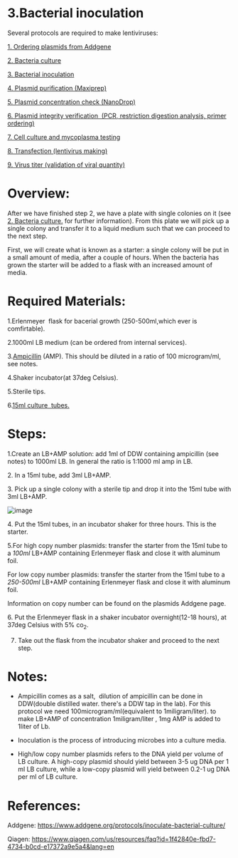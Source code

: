   3.Bacterial inoculation
====================================

Several protocols are required to make lentiviruses:

[1.  Ordering plasmids from Addgene](https://github.com/NeuralSyntaxLab/lab-handbook/blob/main/Chemichals%2C%20Solutions%2C%20Dlutions%2C%20and%20Reagents/lentivirus%20production%20protocols/1.Ordering%20plasmids%20from%20Addgene.md)
    
[2.  Bacteria culture](https://github.com/NeuralSyntaxLab/lab-handbook/blob/main/Chemichals%2C%20Solutions%2C%20Dlutions%2C%20and%20Reagents/lentivirus%20production%20protocols/2.Bacteria%20culture.md)

[3.  Bacterial inoculation](https://github.com/NeuralSyntaxLab/lab-handbook/blob/main/Chemichals%2C%20Solutions%2C%20Dlutions%2C%20and%20Reagents/lentivirus%20production%20protocols/3.Bacterial%20inoculation.md)
    
[4.  Plasmid purification (Maxiprep)](https://github.com/NeuralSyntaxLab/lab-handbook/blob/main/Chemichals%2C%20Solutions%2C%20Dlutions%2C%20and%20Reagents/lentivirus%20production%20protocols/4.%20Plasmid%20purification.md)
    
[5.  Plasmid concentration check (NanoDrop)](https://github.com/NeuralSyntaxLab/lab-handbook/blob/main/Chemichals,%20Solutions,%20Dlutions,%20and%20Reagents/lentivirus%20production%20protocols/5.%20Plasmid%20concentration%20check.md)
    
[6.  Plasmid integrity verification  (PCR, restriction digestion analysis, primer ordering)](https://github.com/NeuralSyntaxLab/lab-handbook/blob/main/Chemichals%2C%20Solutions%2C%20Dlutions%2C%20and%20Reagents/lentivirus%20production%20protocols/6.Plasmid%20integrity%20verification(sequencing).md)
    
[7.  Cell culture and mycoplasma testing](https://github.com/NeuralSyntaxLab/lab-handbook/blob/main/Chemichals%2C%20Solutions%2C%20Dlutions%2C%20and%20Reagents/lentivirus%20production%20protocols/7.HEK%20293T%20cells%20split%20and%20maintenance.md)
    
[8. Transfection (lentivirus making)](https://github.com/NeuralSyntaxLab/lab-handbook/blob/main/Chemichals%2C%20Solutions%2C%20Dlutions%2C%20and%20Reagents/lentivirus%20production%20protocols/8.Transfection.md)
    
[9.  Virus titer (validation of viral quantity)](https://github.com/NeuralSyntaxLab/lab-handbook/blob/main/Chemichals%2C%20Solutions%2C%20Dlutions%2C%20and%20Reagents/lentivirus%20production%20protocols/9.Virus%20titer%20(validation%20of%20viral%20quantity).md)
    



Overview:
=========

After we have finished step 2, we have a plate with single colonies on it (see [2.  Bacteria culture.](https://github.com/NeuralSyntaxLab/lab-handbook/blob/main/Chemichals%2C%20Solutions%2C%20Dlutions%2C%20and%20Reagents/lentivirus%20production%20protocols/2.bacteria%20culture.md) for further information). From this plate we will pick up a single colony and transfer it to a liquid medium such that we can proceed to the next step.

First, we will create what is known as a starter: a single colony will be put in a small amount of media, after a couple of hours. When the bacteria has grown the starter will be added to a flask with an increased amount of media.

Required Materials:
===================

1.Erlenmeyer  flask for bacerial growth (250-500ml,which ever is comfirtable).

2.1000ml LB medium (can be ordered from internal services).

3.[Ampicillin](https://www1.weizmann.ac.il/rechesh/warehouse-catalog/search-results?searchText=020002822&type=1&fromIndex=1&toIndex=50) (AMP). This should be diluted in a ratio of 100 microgram/ml, see notes.

4.Shaker incubator(at 37deg Celsius).

5.Sterile tips.

6.[15ml culture  tubes.](https://www1.weizmann.ac.il/rechesh/warehouse-catalog/search-results?searchText=010017283&type=1&fromIndex=1&toIndex=50&)

Steps:
======

1.Create an LB+AMP solution: add 1ml of DDW containing ampicillin (see notes) to 1000ml LB.
  In general the ratio is 1:1000 ml amp in LB.

2\. In a 15ml tube, add 3ml LB+AMP.

3\. Pick up a single colony with a sterile tip and drop it into the 15ml tube with 3ml LB+AMP.


![image](https://user-images.githubusercontent.com/111876216/232286681-1ff89d21-2d6d-4ab3-bccc-14a465af15cf.png)

4\. Put the 15ml tubes, in an incubator shaker for three hours. This is the starter.

5.For high copy number plasmids: transfer the starter from the 15ml tube to a *100ml* LB+AMP containing Erlenmeyer flask and close it with aluminum foil.

   For low copy number plasmids: transfer the starter from the 15ml tube to a *250-500ml* LB+AMP containing Erlenmeyer flask and close it with aluminum foil.
   
  Information on copy number can be found on the plasmids Addgene page.

6\. Put the Erlenmeyer flask in a shaker incubator overnight(12-18 hours), at 37deg Celsius with 5% co<sub>2</sub>.

7. Take out the flask from the incubator shaker and proceed to the next step.

Notes:
======

* Ampicillin comes as a salt,  dilution of ampicillin can be done in DDW(double distilled water. there's a DDW tap in the lab). For this protocol we need 100microgram/ml(equivalent to 1miligram/liter). to make LB+AMP of concentration 1miligram/liter , 1mg AMP is added to 1liter of Lb.

    
* Inoculation is the process of introducing microbes into a culture media.
    
* High/low copy number plasmids refers to the DNA yield per volume of LB culture. A high-copy plasmid should yield between 3-5 ug DNA per 1 ml LB culture, while a low-copy plasmid will yield between 0.2-1 ug DNA per ml of LB culture.

References:
===========

Addgene: https://www.addgene.org/protocols/inoculate-bacterial-culture/

Qiagen: https://www.qiagen.com/us/resources/faq?id=1f42840e-fbd7-4734-b0cd-e17372a9e5a4&lang=en
